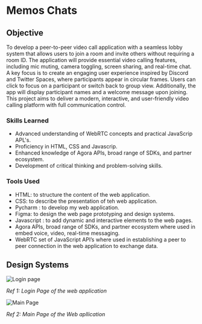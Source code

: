 # Memos Chats

## Objective

To develop a peer-to-peer video call application with a seamless lobby system that allows users to join a room and invite others without requiring a room ID. The application will provide essential video calling features, including mic muting, camera toggling, screen sharing, and real-time chat.
A key focus is to create an engaging user experience inspired by Discord and Twitter Spaces, where participants appear in circular frames. Users can click to focus on a participant or switch back to group view. Additionally, the app will display participant names and a welcome message upon joining.
This project aims to deliver a modern, interactive, and user-friendly video calling platform with full communication control.

### Skills Learned

- Advanced understanding of WebRTC concepts and practical JavaScrip APL's.
- Proficiency in HTML, CSS and Javascrip.
- Enhanced knowledge of Agora APIs, broad range of SDKs, and partner ecosystem.
- Development of critical thinking and problem-solving skills.

### Tools Used

- HTML: to structure the content of the web application.
- CSS: to describe the presentation of teh web application.
- Pycharm : to develop my web application.
- Figma: to design the web page prototyping and design systems.
- Javascript : to add dynamic and interactive elements to the web pages.
- Agora APIs, broad range of SDKs, and partner ecosystem where used in embed
  voice, video, real-time messaging.
- WebRTC set of JavaScript API’s where used in establishing a peer to peer connection
  in the web application to exchange data.




## Design Systems

![Login page](https://github.com/user-attachments/assets/093076e9-5598-4753-bd0f-4b7faad39437)

*Ref 1: Login Page of the web application*


![Main Page](https://github.com/user-attachments/assets/c860a0b2-e8b4-473a-873d-9280aa530090)

*Ref 2: Main Page of the Web apllication*

